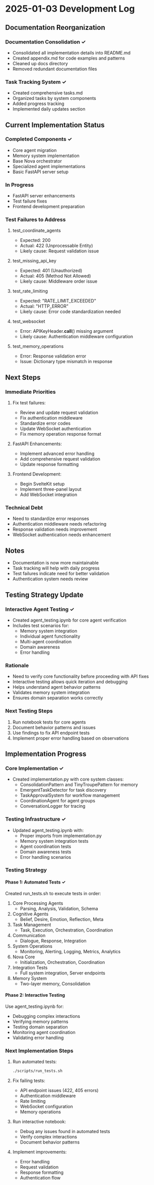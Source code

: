 # 2025-01-03 Development Log

## Documentation Reorganization

### Documentation Consolidation ✓
- Consolidated all implementation details into README.md
- Created appendix.md for code examples and patterns
- Cleaned up docs directory
- Removed redundant documentation files

### Task Tracking System ✓
- Created comprehensive tasks.md
- Organized tasks by system components
- Added progress tracking
- Implemented daily updates section

## Current Implementation Status

### Completed Components ✓
- Core agent migration
- Memory system implementation
- Base Nova orchestrator
- Specialized agent implementations
- Basic FastAPI server setup

### In Progress
- FastAPI server enhancements
- Test failure fixes
- Frontend development preparation

### Test Failures to Address
1. test_coordinate_agents
   - Expected: 200
   - Actual: 422 (Unprocessable Entity)
   - Likely cause: Request validation issue

2. test_missing_api_key
   - Expected: 401 (Unauthorized)
   - Actual: 405 (Method Not Allowed)
   - Likely cause: Middleware order issue

3. test_rate_limiting
   - Expected: "RATE_LIMIT_EXCEEDED"
   - Actual: "HTTP_ERROR"
   - Likely cause: Error code standardization needed

4. test_websocket
   - Error: APIKeyHeader.__call__() missing argument
   - Likely cause: Authentication middleware configuration

5. test_memory_operations
   - Error: Response validation error
   - Issue: Dictionary type mismatch in response

## Next Steps

### Immediate Priorities
1. Fix test failures:
   - Review and update request validation
   - Fix authentication middleware
   - Standardize error codes
   - Update WebSocket authentication
   - Fix memory operation response format

2. FastAPI Enhancements:
   - Implement advanced error handling
   - Add comprehensive request validation
   - Update response formatting

3. Frontend Development:
   - Begin SvelteKit setup
   - Implement three-panel layout
   - Add WebSocket integration

### Technical Debt
- Need to standardize error responses
- Authentication middleware needs refactoring
- Response validation needs improvement
- WebSocket authentication needs enhancement

## Notes
- Documentation is now more maintainable
- Task tracking will help with daily progress
- Test failures indicate need for better validation
- Authentication system needs review

## Testing Strategy Update

### Interactive Agent Testing ✓
- Created agent_testing.ipynb for core agent verification
- Includes test scenarios for:
  * Memory system integration
  * Individual agent functionality
  * Multi-agent coordination
  * Domain awareness
  * Error handling

### Rationale
- Need to verify core functionality before proceeding with API fixes
- Interactive testing allows quick iteration and debugging
- Helps understand agent behavior patterns
- Validates memory system integration
- Ensures domain separation works correctly

### Next Testing Steps
1. Run notebook tests for core agents
2. Document behavior patterns and issues
3. Use findings to fix API endpoint tests
4. Implement proper error handling based on observations

## Implementation Progress

### Core Implementation ✓
- Created implementation.py with core system classes:
  * ConsolidationPattern and TinyTroupePattern for memory
  * EmergentTaskDetector for task discovery
  * TaskApprovalSystem for workflow management
  * CoordinationAgent for agent groups
  * ConversationLogger for tracing

### Testing Infrastructure ✓
- Updated agent_testing.ipynb with:
  * Proper imports from implementation.py
  * Memory system integration tests
  * Agent coordination tests
  * Domain awareness tests
  * Error handling scenarios

### Testing Strategy

#### Phase 1: Automated Tests ✓
Created run_tests.sh to execute tests in order:
1. Core Processing Agents
   * Parsing, Analysis, Validation, Schema
2. Cognitive Agents
   * Belief, Desire, Emotion, Reflection, Meta
3. Task Management
   * Task, Execution, Orchestration, Coordination
4. Communication
   * Dialogue, Response, Integration
5. System Operations
   * Monitoring, Alerting, Logging, Metrics, Analytics
6. Nova Core
   * Initialization, Orchestration, Coordination
7. Integration Tests
   * Full system integration, Server endpoints
8. Memory System
   * Two-layer memory, Consolidation

#### Phase 2: Interactive Testing
Use agent_testing.ipynb for:
* Debugging complex interactions
* Verifying memory patterns
* Testing domain separation
* Monitoring agent coordination
* Validating error handling

### Next Implementation Steps
1. Run automated tests:
   ```bash
   ./scripts/run_tests.sh
   ```

2. Fix failing tests:
   * API endpoint issues (422, 405 errors)
   * Authentication middleware
   * Rate limiting
   * WebSocket configuration
   * Memory operations

3. Run interactive notebook:
   * Debug any issues found in automated tests
   * Verify complex interactions
   * Document behavior patterns

4. Implement improvements:
   * Error handling
   * Request validation
   * Response formatting
   * Authentication flow

